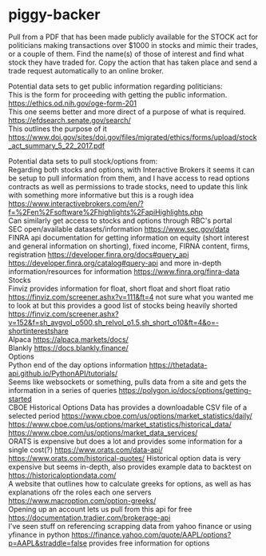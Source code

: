 # piggy-backer
Pull from a PDF that has been made publicly available for the STOCK act for politicians making transactions over $1000 in stocks and mimic their trades, or a couple of them.
Find the name(s) of those of interest and find what stock they have traded for.
Copy the action that has taken place and send a trade request automatically to an online broker.  

Potential data sets to get public information regarding politicians:  
This is the form for proceeding with getting the public information. 
https://ethics.od.nih.gov/oge-form-201  
This one seems better and more direct of a purpose of what is required.
https://efdsearch.senate.gov/search/  
This outlines the purpose of it
https://www.doi.gov/sites/doi.gov/files/migrated/ethics/forms/upload/stock_act_summary_5_22_2017.pdf  

Potential data sets to pull stock/options from:  
Regarding both stocks and options, with Interactive Brokers it seems it can be setup to pull information from them, and I have access to read options contracts as well as permissions to trade stocks, need to update this link with something more informative but this is a rough idea https://www.interactivebrokers.com/en/?f=%2Fen%2Fsoftware%2Fhighlights%2FapiHighlights.php  
Can similarly get access to stocks and options through RBC's portal  
SEC open/available datasets/information https://www.sec.gov/data  
FINRA api documentation for getting information on equity (short interest and general information on shorting), fixed income, FIRNA content, firms, registration https://developer.finra.org/docs#query_api https://developer.finra.org/catalog#query-api and more in-depth information/resources for information https://www.finra.org/finra-data  
Stocks  
Finviz provides information for float, short float and short float ratio https://finviz.com/screener.ashx?v=111&ft=4 not sure what you wanted me to look at but this provides a good list of stocks being heavily shorted https://finviz.com/screener.ashx?v=152&f=sh_avgvol_o500,sh_relvol_o1.5,sh_short_o10&ft=4&o=-shortinterestshare  
Alpaca https://alpaca.markets/docs/  
Blankly https://docs.blankly.finance/  
Options  
Python end of the day options information https://thetadata-api.github.io/PythonAPI/tutorials/  
Seems like websockets or something, pulls data from a site and gets the information in a series of queries https://polygon.io/docs/options/getting-started  
CBOE Historical Options Data has provides a downloadable CSV file of a selected period https://www.cboe.com/us/options/market_statistics/daily/ https://www.cboe.com/us/options/market_statistics/historical_data/ https://www.cboe.com/us/options/market_data_services/  
ORATS is expensive but does a lot and provides some information for a single cost(?) https://www.orats.com/data-api/ https://www.orats.com/historical-quotes/
Historical option data is very expensive but seems in-depth, also provides example data to backtest on https://historicaloptiondata.com/  
A website that outlines how to calculate greeks for options, as well as has explanations ofr the roles each one servers https://www.macroption.com/option-greeks/  
Opening up an account lets us pull from this api for free https://documentation.tradier.com/brokerage-api  
I've seen stuff on referencing scrapping data from yahoo finance or using yfinance in python https://finance.yahoo.com/quote/AAPL/options?p=AAPL&straddle=false provides free information for options  
